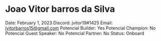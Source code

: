 # Joao Vitor barros da Silva

Date: February 1, 2023
Discord: jvitor19#1425
Email: jvitorbarros15@gmail.com
Potencial Builder: Yes
Potencial Champion: No
Potencial Guest Speaker: No
Potencial Partner: No
Status: Onboard